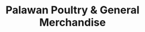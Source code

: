 ---
title: "Palawan Poultry & General Merchandise"
url: /puerto-princesa/palawan-poultry-and-general-merchandise-malvar-street/
shop: trade
---